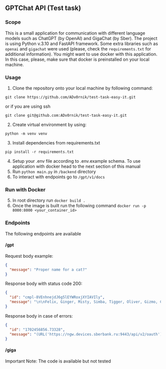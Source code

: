 ﻿## GPTChat API (Test task)

### Scope
 This is a small application for communication with different language models such as ChatGPT (by OpenAI) and GigaChat (by Sber).
 The project is using Python v.3.10 and FastAPI framework. Some extra libraries such as  `openai` and `gigachat` were used (please, check the `requirements.txt` for additional information). You might want to use docker with this application. In this case, please, make sure that docker is preinstalled on your local machine.

### Usage

1. Clone the repository onto your local machine by following command:
```commandline
git clone https://github.com/ADv0rnik/test-task-easy-it.git
```
or if you are using ssh
```commandline
git clone git@github.com:ADv0rnik/test-task-easy-it.git
```
2. Create virtual environment by using:
```commandline
python -m venv venv
```

3. Install dependencies from requirements.txt
```commandline
pip install -r requirements.txt
```

4. Setup your .env file according to .env.example schema. To use application with docker head to the next section of this manual
5. Run `python main.py` in `/backend` directory
6. To interact with endpoints go to `/gpt/v1/docs`

### Run with Docker
5. In root directory run `docker build .`
6. Once the image is built run the following command `docker run -p 8000:8000 <your_container_id>` 

### Endpoints
The following endpoints are available
#### /gpt
Request body example:
```json
{
  "message": "Proper name for a cat?"
}
```

Response body with status code 200:
```json
{
  "id": "cmpl-8VEnhnejdJ6g5lEYWRoxjXYIAVIly",
  "message": "\n\nFelix, Ginger, Misty, Simba, Tigger, Oliver, Gizmo, Coco, Charlie, Milo, Shadow, Daisy, Misty, Smokey, Lucy, Max, Kitty, Boots, Midnight, Luna, Sally, Tiger."
}
```

Response body in case of errors:
```json
{
  "id": "1702456856.73328",
  "message": "(URL('https://ngw.devices.sberbank.ru:9443/api/v2/oauth'), 400, b'{\"code\":4,\"message\":\"Can\\'t decode \\'Authorization\\' header\"}', Headers([('server', 'nginx'), ('date', 'Wed, 13 Dec 2023 08:40:58 GMT'), ('content-type', 'application/json'), ('content-length', '58'), ('connection', 'keep-alive'), ('vary', 'Origin'), ('vary', 'Access-Control-Request-Method'), ('vary', 'Access-Control-Request-Headers'), ('cache-control', 'no-cache, no-store, max-age=0, must-revalidate'), ('pragma', 'no-cache'), ('expires', '0'), ('x-content-type-options', 'nosniff'), ('strict-transport-security', 'max-age=31536000 ; includeSubDomains'), ('x-frame-options', 'DENY'), ('x-xss-protection', '1 ; mode=block'), ('referrer-policy', 'no-referrer'), ('allow', 'POST'), ('strict-transport-security', 'max-age=31536000; includeSubDomains')]))"
}
```

#### /giga
Important Note: The code is available but not tested
